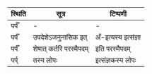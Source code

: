 | स्थिति | सूत्र | टिप्पणी |
| ----- | ------- | ------ |
| पर्पँ | - | - |
| पर्पँ | उपदेशेऽजनुनासिक इत् | अँ-इत्यस्य इत्संज्ञा |
| पर्पँ | शेषात् कर्तरि परस्मैपदम् | इति परस्मैपदम् |
| पर्प् | तस्य लोपः | इत्संज्ञकस्य लोपः |
